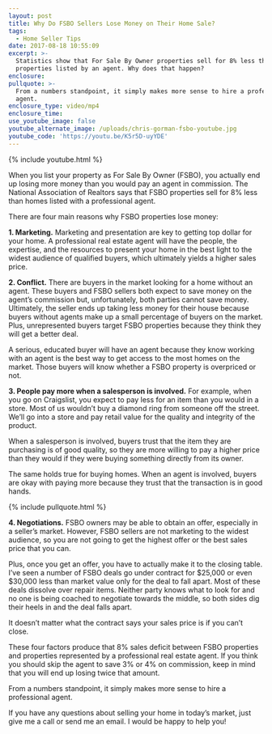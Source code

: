 ```yaml
---
layout: post
title: Why Do FSBO Sellers Lose Money on Their Home Sale?
tags:
  - Home Seller Tips
date: 2017-08-18 10:55:09
excerpt: >-
  Statistics show that For Sale By Owner properties sell for 8% less than
  properties listed by an agent. Why does that happen?
enclosure:
pullquote: >-
  From a numbers standpoint, it simply makes more sense to hire a professional
  agent.
enclosure_type: video/mp4
enclosure_time:
use_youtube_image: false
youtube_alternate_image: /uploads/chris-gorman-fsbo-youtube.jpg
youtube_code: 'https://youtu.be/K5r5D-uyYDE'
---
```



{% include youtube.html %}

When you list your property as For Sale By Owner (FSBO), you actually end up losing more money than you would pay an agent in commission. The National Association of Realtors says that FSBO properties sell for 8% less than homes listed with a professional agent.

There are four main reasons why FSBO properties lose money:

**1. Marketing.** Marketing and presentation are key to getting top dollar for your home. A professional real estate agent will have the people, the expertise, and the resources to present your home in the best light to the widest audience of qualified buyers, which ultimately yields a higher sales price.

**2. Conflict.** There are buyers in the market looking for a home without an agent. These buyers and FSBO sellers both expect to save money on the agent’s commission but, unfortunately, both parties cannot save money. Ultimately, the seller ends up taking less money for their house because buyers without agents make up a small percentage of buyers on the market. Plus, unrepresented buyers target FSBO properties because they think they will get a better deal.

A serious, educated buyer will have an agent because they know working with an agent is the best way to get access to the most homes on the market. Those buyers will know whether a FSBO property is overpriced or not.

**3. People pay more when a salesperson is involved.** For example, when you go on Craigslist, you expect to pay less for an item than you would in a store. Most of us wouldn’t buy a diamond ring from someone off the street. We’ll go into a store and pay retail value for the quality and integrity of the product.

When a salesperson is involved, buyers trust that the item they are purchasing is of good quality, so they are more willing to pay a higher price than they would if they were buying something directly from its owner.

The same holds true for buying homes. When an agent is involved, buyers are okay with paying more because they trust that the transaction is in good hands.

{% include pullquote.html %}

**4. Negotiations.** FSBO owners may be able to obtain an offer, especially in a seller’s market. However, FSBO sellers are not marketing to the widest audience, so you are not going to get the highest offer or the best sales price that you can.

Plus, once you get an offer, you have to actually make it to the closing table. I’ve seen a number of FSBO deals go under contract for $25,000 or even $30,000 less than market value only for the deal to fall apart. Most of these deals dissolve over repair items. Neither party knows what to look for and no one is being coached to negotiate towards the middle, so both sides dig their heels in and the deal falls apart.

It doesn’t matter what the contract says your sales price is if you can’t close.

These four factors produce that 8% sales deficit between FSBO properties and properties represented by a professional real estate agent. If you think you should skip the agent to save 3% or 4% on commission, keep in mind that you will end up losing twice that amount.

From a numbers standpoint, it simply makes more sense to hire a professional agent.

If you have any questions about selling your home in today’s market, just give me a call or send me an email. I would be happy to help you!